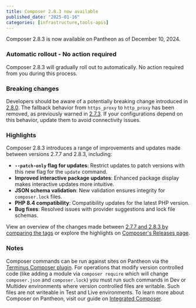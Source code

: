 ```yaml
---
title: Composer 2.8.3 now available
published_date: "2025-01-16"
categories: [infrastructure,tools-apis]
---
```


Composer 2.8.3 is now available on Pantheon as of December 10, 2024.

### Automatic rollout - No action required

Composer 2.8.3 will gradually roll out to automatically. No action required from you during this process.

### Breaking changes

Developers should be aware of a potentially breaking change introduced in [2.8.0](https://github.com/composer/composer/releases/tag/2.8.0). The fallback behavior from `https_proxy` to `http_proxy` has been removed, as previously warned in [2.7.3](https://github.com/composer/composer/releases/tag/2.7.3). If your configurations depend on this behavior, update them to avoid connectivity issues.

### Highlights

Composer 2.8.3 introduces a range of improvements and updates made between versions 2.7.7 and 2.8.3, including:

* **`--patch-only` flag for updates**: Restrict updates to patch versions with this new flag for the `update` command.
* **Improved interactive package updates**: Enhanced package display makes interactive updates more intuitive.
* **JSON schema validation**: New validation ensures integrity for `composer.lock` files.
* **PHP 8.4 compatibility**: Compatibility updates for the latest PHP version.
* **Bug fixes**: Resolved issues with provider suggestions and lock file schemas.

View an overview of the changes made between [2.7.7 and 2.8.3 by comparing the tags](https://github.com/composer/composer/compare/2.7.7...2.8.3) or explore the highlights on [Composer's Releases page](https://github.com/composer/composer/releases).

### Notes

Composer commands can be run against sites on Pantheon via the [Terminus Composer plugin](https://github.com/pantheon-systems/terminus-composer-plugin). For operations that modify version controlled code (like adding a module via `composer require` which will change `composer.json` and `composer.lock`) you must run such commands in Dev or Multidev environments where version controlled files are writable. Such files are not writeable in Test and Live environments.
To learn more about Composer on Pantheon, visit our guide on [Integrated Composer](https://docs.pantheon.io/guides/integrated-composer).
